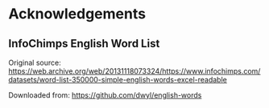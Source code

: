 # Acknowledgements

## InfoChimps English Word List
Original source:
https://web.archive.org/web/20131118073324/https://www.infochimps.com/datasets/word-list-350000-simple-english-words-excel-readable

Downloaded from:
https://github.com/dwyl/english-words
